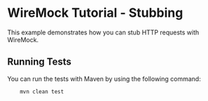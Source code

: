 # WireMock Tutorial - Stubbing

This example demonstrates how you can stub HTTP requests with
WireMock.

## Running Tests

You can run the tests with Maven by using the following command:

        mvn clean test
        